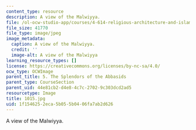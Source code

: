 ```yaml
---
content_type: resource
description: A view of the Malwiyya.
file: /ol-ocw-studio-app/courses/4-614-religious-architecture-and-islamic-cultures-fall-2002/1f1546252eca5b055b0406fa7ab2d626_1015.jpg
file_size: 41770
file_type: image/jpeg
image_metadata:
  caption: A view of the Malwiyya.
  credit: ''
  image-alt: A view of the Malwiyya
learning_resource_types: []
license: https://creativecommons.org/licenses/by-nc-sa/4.0/
ocw_type: OCWImage
parent_title: 5. The Splendors of the Abbasids
parent_type: CourseSection
parent_uid: 44e81cb2-d4e8-4c7c-2702-9c303dcd2ad5
resourcetype: Image
title: 1015.jpg
uid: 1f154625-2eca-5b05-5b04-06fa7ab2d626
---
```

A view of the Malwiyya.